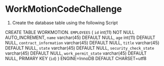 # WorkMotionCodeChallenge

1) Create the database table using the following Script

CREATE TABLE WORKMOTION.	`EMPLOYEES` (
  `id` int(11) NOT NULL AUTO_INCREMENT,
  `name` varchar(45) DEFAULT NULL,
  `age` int(11) DEFAULT NULL,
  `contract_information` varchar(45) DEFAULT NULL,
  `title` varchar(45) DEFAULT NULL,
  `state` varchar(45) DEFAULT NULL,
  `security_check_state` varchar(45) DEFAULT NULL,
  `work_permit_state` varchar(45) DEFAULT NULL,
  PRIMARY KEY (`id`)
) ENGINE=InnoDB DEFAULT CHARSET=utf8
